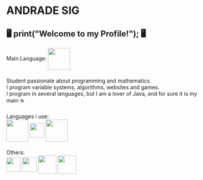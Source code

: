# ANDRADE SIG
 🖥️ print("Welcome to my Profile!");  🖥️
----
Main Language: <img src="https://cdn.iconscout.com/icon/free/png-256/java-60-1174953.png" width="58px" align="center">
####
Student passionate about programming and mathematics.
<br/>
I program variable systems, algorithms, websites and games.
<br/>
I program in several languages, but I am a lover of Java, and for sure it is my main ☕
####
Languages i use:
<br/>
<img src="https://cdn.iconscout.com/icon/free/png-256/java-60-1174953.png" width="58px" align="center">
<img src="https://upload.wikimedia.org/wikipedia/commons/thumb/9/99/Unofficial_JavaScript_logo_2.svg/1024px-Unofficial_JavaScript_logo_2.svg.png" width="38px" align="center">
<img src="https://www.php.net/images/logos/new-php-logo.svg" width="58px" align="center">
####
Others:
<br/>
<img src="https://xsites.com.br/wp-content/uploads/2020/09/logo-html5.png" width="38px" align="center">
<img src="https://xsites.com.br/wp-content/uploads/2020/09/icon-css-3.png" width="38px" align="center">
<img src="https://cdn.iconscout.com/icon/free/png-512/less-7-226016.png" width="48px" align="center">
<img src="https://img.icons8.com/color/452/sass.png" width="48px" align="center">
